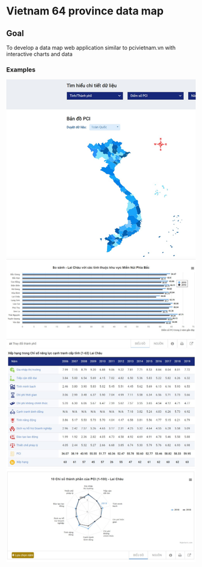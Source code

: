# Vietnam 64 province data map
## Goal
To develop a data map web application similar to pcivietnam.vn with interactive charts and data
### Examples
![pci map](/images/pciMapexample.jpg "PCI Vietnam map")
![horizontal chart](/images/horizontalChart.jpg "PCI Horizontal Chart")
![table example](/images/tableExample.jpg "pci data table")
![radar chart](/images/radarChartExample.jpg "radar chart")



